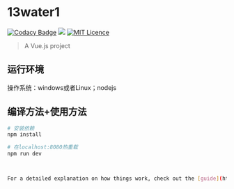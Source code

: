 # 13water1

[![Codacy Badge](https://api.codacy.com/project/badge/Grade/b04a3a6b93d841258ab684f7ac5270ac)](https://www.codacy.com/manual/ronghuijun/13water?utm_source=github.com&amp;utm_medium=referral&amp;utm_content=ronghuijun/13water&amp;utm_campaign=Badge_Grade) ![](https://img.shields.io/badge/language-JavaScript-orange.svg) [![MIT Licence](https://badges.frapsoft.com/os/mit/mit.svg?v=103)](https://opensource.org/licenses/mit-license.php)   

> A Vue.js project

## 运行环境
操作系统：windows或者Linux；nodejs

## 编译方法+使用方法

``` bash
# 安装依赖
npm install

# 在localhost:8080热重载
npm run dev



For a detailed explanation on how things work, check out the [guide](http://vuejs-templates.github.io/webpack/) and [docs for vue-loader](http://vuejs.github.io/vue-loader).
